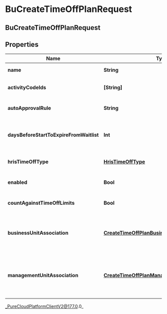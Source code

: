 # BuCreateTimeOffPlanRequest

## BuCreateTimeOffPlanRequest

## Properties

|Name | Type | Description | Notes|
|------------ | ------------- | ------------- | -------------|
| **name** | **String** | The name of this time-off plan | |
| **activityCodeIds** | **[String]** | The IDs of activity codes to associate with this time-off plan | [optional] |
| **autoApprovalRule** | **String** | Auto approval rule for this time-off plan. Default is Never | [optional] |
| **daysBeforeStartToExpireFromWaitlist** | **Int** | The number of days before the time-off request start date for when the request will be expired from the waitlist. Default is 0 | [optional] |
| **hrisTimeOffType** | [**HrisTimeOffType**](HrisTimeOffType) | Time-off type, if this time-off plan is associated with the integration | [optional] |
| **enabled** | **Bool** | Whether this time-off plan should be used by agents. Default is true | [optional] |
| **countAgainstTimeOffLimits** | **Bool** | Whether this time-off plan should count against time-off limits. Default is false | [optional] |
| **businessUnitAssociation** | [**CreateTimeOffPlanBusinessUnitAssociation**](CreateTimeOffPlanBusinessUnitAssociation) | Business unit association, if the time-off plan belongs to a business unit. managementUnitAssociation must not be set if this is populated | [optional] |
| **managementUnitAssociation** | [**CreateTimeOffPlanManagementUnitAssociation**](CreateTimeOffPlanManagementUnitAssociation) | Management unit association, if the time-off plan belongs to a management unit. businessUnitAssociation must not be set if this is populated | [optional] |



_PureCloudPlatformClientV2@177.0.0_
